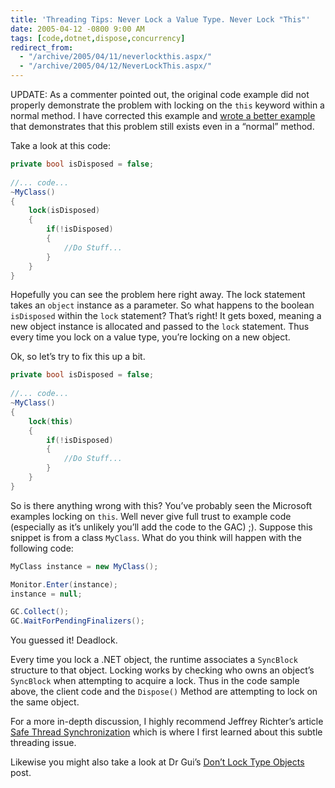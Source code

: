 ```yaml
---
title: 'Threading Tips: Never Lock a Value Type. Never Lock "This"'
date: 2005-04-12 -0800 9:00 AM
tags: [code,dotnet,dispose,concurrency]
redirect_from:
  - "/archive/2005/04/11/neverlockthis.aspx/"
  - "/archive/2005/04/12/NeverLockThis.aspx/"
---
```


UPDATE: As a commenter pointed out, the original code example did not properly demonstrate the problem with locking on the `this` keyword within a normal method. I have corrected this example and [wrote a better example](https://haacked.com/archive/2006/08/08/threadingneverlockthisredux.aspx/ "Never Lock This") that demonstrates that this problem still exists even in a “normal”
method.

Take a look at this code:

```csharp
private bool isDisposed = false;
 
//... code...
~MyClass()
{
    lock(isDisposed)
    {
        if(!isDisposed)
        {
            //Do Stuff...
        }
    }
}
```

Hopefully you can see the problem here right away. The lock statement takes an `object` instance as a parameter. So what happens to the boolean `isDisposed` within the `lock` statement? That’s right! It gets boxed, meaning a new object instance is allocated and passed to the `lock` statement. Thus every time you lock on a value type, you’re locking on a new object.

Ok, so let’s try to fix this up a bit.

```csharp
private bool isDisposed = false;
 
//... code...
~MyClass()
{
    lock(this)
    {
        if(!isDisposed)
        {
            //Do Stuff...
        }
    }
}
```

So is there anything wrong with this? You’ve probably seen the Microsoft examples locking on `this`. Well never give full trust to example code (especially as it’s unlikely you’ll add the code to the GAC) ;). Suppose this snippet is from a class `MyClass`. What do you think will happen with the following code:

```csharp
MyClass instance = new MyClass();

Monitor.Enter(instance);
instance = null;

GC.Collect();
GC.WaitForPendingFinalizers();
```

You guessed it! Deadlock.

Every time you lock a .NET object, the runtime associates a `SyncBlock` structure to that object. Locking works by checking who owns an object’s `SyncBlock` when attempting to acquire a lock. Thus in the code sample above, the client code and the `Dispose()` Method are attempting to lock on the same object.

For a more in-depth discussion, I highly recommend Jeffrey Richter’s article [Safe Thread Synchronization](http://msdn.microsoft.com/msdnmag/issues/03/01/NET/ "Safe Threading") which is where I first learned about this subtle threading issue.

Likewise you might also take a look at Dr Gui’s [Don’t Lock Type Objects](http://msdn.microsoft.com/library/default.asp?url=/archive/en-us/dnaraskdr/htmlaskgui06032003.asp "Do Not Lock The Type") post.
